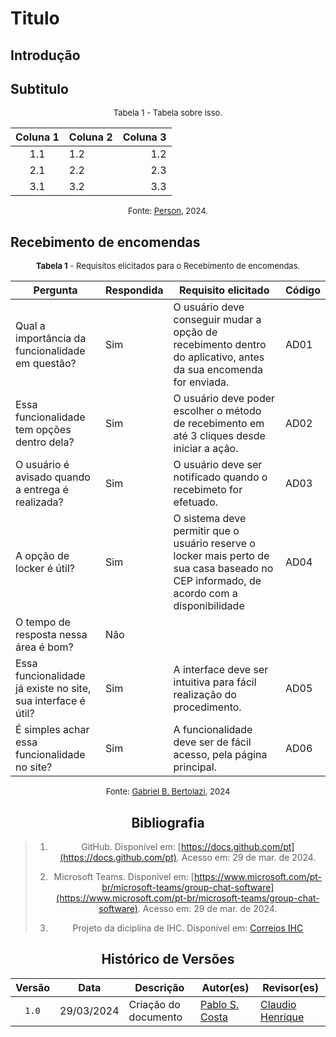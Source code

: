 # Titulo

## Introdução

## Subtitulo

<font size="2"><p style="text-align: center">Tabela 1 - Tabela sobre isso.</p></font>

<center>

| Coluna 1 | Coluna 2 | Coluna 3 |
|:--------:|----------|---------:|
|1.1|1.2|1.2|
|2.1|2.2|2.3|
|3.1|3.2|3.3|

</center>

<font size="2"><p style="text-align: center">Fonte: [Person](https://github.com/person), 2024.</p></font>

## Recebimento de encomendas

<center>
<font size="2"><p>
    <b>Tabela 1</b> - Requisitos elicitados para o Recebimento de encomendas.
</p></font>

| Pergunta| Respondida | Requisito elicitado | Código |
|-|-|-|-|
| Qual a importância da funcionalidade em questão? | Sim | O usuário deve conseguir mudar a opção de recebimento dentro do aplicativo, antes da sua encomenda for enviada. | AD01 |
| Essa funcionalidade tem opções dentro dela? | Sim | O usuário deve poder escolher o método de recebimento em até 3 cliques desde iniciar a ação. | AD02 | 
| O usuário é avisado quando a entrega é realizada? | Sim | O usuário deve ser notificado quando o recebimeto for efetuado. | AD03 |
| A opção de locker é útil?| Sim | O sistema deve permitir que o usuário reserve o locker mais perto de sua casa baseado no CEP informado, de acordo com a disponibilidade | AD04 |
| O tempo de resposta nessa área é bom? | Não |  |
| Essa funcionalidade já existe no site, sua interface é útil? | Sim | A interface deve ser intuitiva para fácil realização do procedimento. | AD05 |
| É simples achar essa funcionalidade no site? | Sim | A funcionalidade deve ser de fácil acesso, pela página principal. | AD06 |

<font size="2"><p style="text-align: center">Fonte: [Gabriel B. Bertolazi](https://github.com/Bertolazi), 2024 </p></font>

## Bibliografia

> 1. GitHub. Disponível em: [https://docs.github.com/pt](https://docs.github.com/pt). Acesso em: 29 de mar. de 2024.
>
> 2. Microsoft Teams. Disponível em: [https://www.microsoft.com/pt-br/microsoft-teams/group-chat-software](https://www.microsoft.com/pt-br/microsoft-teams/group-chat-software). Acesso em: 29 de mar. de 2024.
> 3. Projeto da diciplina de IHC. Disponível em: [Correios IHC](https://github.com/Interacao-Humano-Computador/2024.1-Correios)


## Histórico de Versões

| Versão | Data | Descrição | Autor(es) | Revisor(es) |
| :----: | :--: | --------- | ----------- | ------ |
| `1.0`  | 29/03/2024 | Criação do documento | [Pablo S. Costa](https://github.com/pabloheika)  | [Claudio Henrique](https://github.com/claudiohsc)  |


[ClaudioGH]: https://github.com/claudiohsc
[DaniloGH]: https://github.com/Danilo-Carvalho-Antunes
[EliasGH]: https://github.com/EliasOliver21
[GabrielBGH]: https://github.com/Bertolazi
[GabrielFGH]: https://github.com/MMcLovin
[PabloGH]: https://github.com/pabloheika
[RicardoGH]: https://www.github.com/avmricardo
